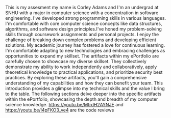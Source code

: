 This is my assesment my name is Corley Adams and I'm an undergrad at SNHU with a major in computer science with a concentration in software engineering. I've developed strong programming skills in various languages. I'm comfortable with core computer science concepts like data structures, algorithms, and software design principles.I've honed my problem-solving skills through coursework assignments and personal projects. I enjoy the challenge of breaking down complex problems and developing efficient solutions. My academic journey has fostered a love for continuous learning. I'm comfortable adapting to new technologies and embracing challenges as opportunities to expand my skillset. The artifacts within my ePortfolio are carefully chosen to showcase my diverse skillset.  They collectively demonstrate my ability to work independently and collaboratively,  apply theoretical knowledge to practical applications, and prioritize security best practices.  By exploring these artifacts, you'll gain a comprehensive understanding of my capabilities and how they can benefit your team. This introduction provides a glimpse into my technical skills and the value I bring to the table.  The following sections delve deeper into the specific artifacts within the ePortfolio, showcasing the depth and breadth of my computer science knowledge.                                                                                                                                                                                                                 https://youtu.be/MtrdH2AYNJE and https://youtu.be/I4pFKO3_ve4 are the code reviews

